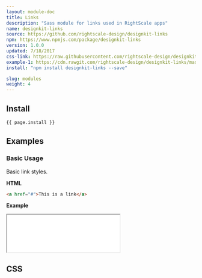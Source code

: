 ```yaml
---
layout: module-doc
title: Links
description: "Sass module for links used in RightScale apps"
name: designkit-links
source: https://github.com/rightscale-design/designkit-links
npm: https://www.npmjs.com/package/designkit-links
version: 1.0.0
updated: 7/18/2017
css-link: https://raw.githubusercontent.com/rightscale-design/designkit-links/master/dist/designkit-links.css
example-1: https://cdn.rawgit.com/rightscale-design/designkit-links/master/docs/basic.html
install: "npm install designkit-links --save"

slug: modules
weight: 4
---
```


## Install

```bash
{{ page.install }}
```

## Examples

### Basic Usage

Basic link styles.

**HTML**

```html
<a href="#">This is a link</a>
```

**Example**

<iframe style="height: 100px;" src="{{ page.example-1 }}"></iframe>

## CSS

<div class="snippet">
  <pre id="css_contents" class="highlighter-rouge snippet-css"><code class="css"></code></pre>
</div>
